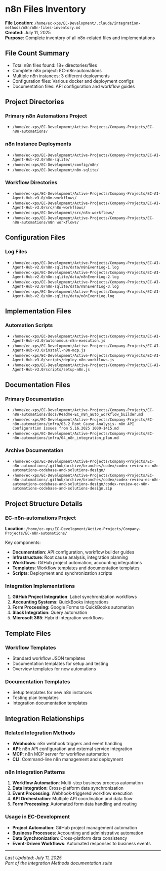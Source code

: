 # n8n Files Inventory

**File Location**: `/home/ec-xps/EC-Development/.claude/integration-methods/n8n/n8n-files-inventory.md`  
**Created**: July 11, 2025  
**Purpose**: Complete inventory of all n8n-related files and implementations

## File Count Summary
- Total n8n files found: 18+ directories/files
- Complete n8n project: EC-n8n-automations
- Multiple n8n instances: 3 different deployments
- Configuration files: Various docker and deployment configs
- Documentation files: API configuration and workflow guides

## Project Directories

### Primary n8n Automations Project
- `/home/ec-xps/EC-Development/Active-Projects/Company-Projects/EC-n8n-automations/`

### n8n Instance Deployments
- `/home/ec-xps/EC-Development/Active-Projects/Company-Projects/EC-AI-Agent-Hub-v2.0/n8n-sqlite/`
- `/home/ec-xps/EC-Development/config/n8n/`
- `/home/ec-xps/EC-Development/n8n-sqlite/`

### Workflow Directories
- `/home/ec-xps/EC-Development/Active-Projects/Company-Projects/EC-AI-Agent-Hub-v3.0/n8n-workflows/`
- `/home/ec-xps/EC-Development/Active-Projects/Company-Projects/EC-AI-Agent-Hub-v3.0/src/n8n-workflows/`
- `/home/ec-xps/EC-Development/src/n8n-workflows/`
- `/home/ec-xps/EC-Development/Active-Projects/Company-Projects/EC-n8n-automations/n8n workflows/`

## Configuration Files

### Log Files
- `/home/ec-xps/EC-Development/Active-Projects/Company-Projects/EC-AI-Agent-Hub-v2.0/n8n-sqlite/data/n8nEventLog-1.log`
- `/home/ec-xps/EC-Development/Active-Projects/Company-Projects/EC-AI-Agent-Hub-v2.0/n8n-sqlite/data/n8nEventLog-2.log`
- `/home/ec-xps/EC-Development/Active-Projects/Company-Projects/EC-AI-Agent-Hub-v2.0/n8n-sqlite/data/n8nEventLog-3.log`
- `/home/ec-xps/EC-Development/Active-Projects/Company-Projects/EC-AI-Agent-Hub-v2.0/n8n-sqlite/data/n8nEventLog.log`

## Implementation Files

### Automation Scripts
- `/home/ec-xps/EC-Development/Active-Projects/Company-Projects/EC-AI-Agent-Hub-v3.0/autonomous-n8n-execution.js`
- `/home/ec-xps/EC-Development/Active-Projects/Company-Projects/EC-AI-Agent-Hub-v3.0/install-n8n-mcp.js`
- `/home/ec-xps/EC-Development/Active-Projects/Company-Projects/EC-AI-Agent-Hub-v3.0/scripts/deploy-n8n-workflows.js`
- `/home/ec-xps/EC-Development/Active-Projects/Company-Projects/EC-AI-Agent-Hub-v3.0/scripts/setup-n8n.js`

## Documentation Files

### Primary Documentation
- `/home/ec-xps/EC-Development/Active-Projects/Company-Projects/EC-n8n-automations/docs/Readme-EC_n8n_auto_workflow_builder.md`
- `/home/ec-xps/EC-Development/Active-Projects/Company-Projects/EC-n8n-automations/infra/03.2 Root Cause Analysis- n8n API Configuration Issues from 5.16.2025 1000-1415.md`
- `/home/ec-xps/EC-Development/Active-Projects/Company-Projects/EC-n8n-automations/infra/04_n8n_integration_plan.md`

### Archive Documentation
- `/home/ec-xps/EC-Development/Active-Projects/Company-Projects/EC-n8n-automations/.github/archive/branches/codex/codex-review-ec-n8n-automations-codebase-and-solutions-design/`
- `/home/ec-xps/EC-Development/Active-Projects/Company-Projects/EC-n8n-automations/.github/archive/branches/codex/codex-review-ec-n8n-automations-codebase-and-solutions-design/codex-review-ec-n8n-automations-codebase-and-solutions-design.zip`

## Project Structure Details

### EC-n8n-automations Project
**Location**: `/home/ec-xps/EC-Development/Active-Projects/Company-Projects/EC-n8n-automations/`

Key components:
- **Documentation**: API configuration, workflow builder guides
- **Infrastructure**: Root cause analysis, integration planning  
- **Workflows**: GitHub project automation, accounting integrations
- **Templates**: Workflow templates and documentation templates
- **Scripts**: Deployment and synchronization scripts

### Integration Implementations
1. **GitHub Project Integration**: Label synchronization workflows
2. **Accounting Systems**: QuickBooks integrations
3. **Form Processing**: Google Forms to QuickBooks automation
4. **Slack Integration**: Query automation
5. **Microsoft 365**: Hybrid integration workflows

## Template Files

### Workflow Templates
- Standard workflow JSON templates
- Documentation templates for setup and testing
- Overview templates for new automations

### Documentation Templates
- Setup templates for new n8n instances
- Testing plan templates
- Integration documentation templates

## Integration Relationships

### Related Integration Methods
- **Webhooks**: n8n webhook triggers and event handling
- **API**: n8n API configuration and external service integration
- **MCP**: n8n MCP server for workflow automation
- **CLI**: Command-line n8n management and deployment

### n8n Integration Patterns
1. **Workflow Automation**: Multi-step business process automation
2. **Data Integration**: Cross-platform data synchronization
3. **Event Processing**: Webhook-triggered workflow execution
4. **API Orchestration**: Multiple API coordination and data flow
5. **Form Processing**: Automated form data handling and routing

### Usage in EC-Development
- **Project Automation**: GitHub project management automation
- **Business Processes**: Accounting and administrative automation
- **Data Synchronization**: Cross-platform data consistency
- **Event-Driven Workflows**: Automated responses to business events

---

*Last Updated: July 11, 2025*  
*Part of the Integration Methods documentation suite*